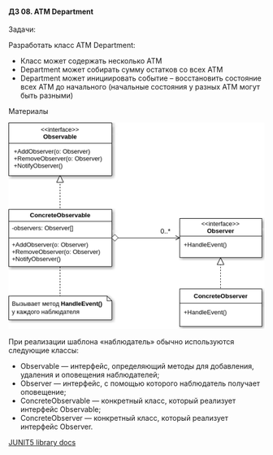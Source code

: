 #### ДЗ 08. ATM Department

Задачи:

Разработать класс ATM Department:
- Класс может содержать несколько ATM
- Department может собирать сумму остатков со всех ATM
- Department может инициировать событие – восстановить состояние всех ATM до начального
(начальные состояния у разных ATM могут быть разными)

Материалы

![Observer](static/observerUml.png)

При реализации шаблона «наблюдатель» обычно используются следующие классы:

- Observable — интерфейс, определяющий методы для добавления, удаления и оповещения наблюдателей;
- Observer — интерфейс, с помощью которого наблюдатель получает оповещение;
- ConcreteObservable — конкретный класс, который реализует интерфейс Observable;
- ConcreteObserver — конкретный класс, который реализует интерфейс Observer.

[JUNIT5 library docs](https://junit.org/junit5/docs/current/user-guide/)

